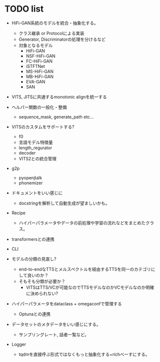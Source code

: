 # TODO list
- HiFi-GAN系統のモデルを統合・抽象化する。
    - クラス継承 or Protocolによる実装
    - Generator, Discriminatorの処理を分けるなど
    - 対象となるモデル
        - HiFi-GAN
        - NSF-HiFi-GAN
        - FC-HiFi-GAN
        - iSTFTNet
        - MS-HiFi-GAN
        - MB-HiFi-GAN
        - EVA-GAN
        - SAN

- VITS, JITSに共通するmonotonic alignを統一する
- ヘルパー関数の一般化・整備
    - sequence_mask, generate_path etc...

- VITSのカスタムをサポートする?
    - f0
    - 言語モデル特徴量
    - length_regurator
    - decoder
    - VITS2との統合管理

- g2p
    - pyopenjtalk
    - phonemizer
- ドキュメントをいい感じに
    - docstringを解析して自動生成が望ましいかも。
- Recipe
    - ハイパーパラメータやデータの前処理や学習の流れなどをまとめたクラス。
- transformersとの連携
- CLI

- モデルの分類の見直し?
    - end-to-endなTTSとメルスペクトルを経由するTTSを同一のカテゴリにして良いのか？
    - そもそも分類が必要か？
        - VITSはTTS/VCが可能なのでTTSモデルなのかVCモデルなのか明確に決められない?

- ハイパーパラメータをdataclass + omegaconfで管理する
    - Optunaとの連携

- データセットのメタデータをいい感じにする。
    - サンプリングレート, 話者一覧など。

- Logger
    - tqdmを直接呼ぶ形式ではなくもっと抽象化する+richべーすにする。